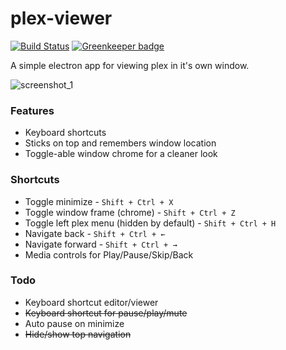 
# plex-viewer

[![Build Status](https://travis-ci.org/ztoben/plex-viewer.svg?branch=master)](https://travis-ci.org/ztoben/plex-viewer) [![Greenkeeper badge](https://badges.greenkeeper.io/ztoben/plex-viewer.svg)](https://greenkeeper.io/)

A simple electron app for viewing plex in it's own window.

![screenshot_1](https://imgur.com/svVqU7o.jpg)

### Features
* Keyboard shortcuts
* Sticks on top and remembers window location
* Toggle-able window chrome for a cleaner look

### Shortcuts
* Toggle minimize - `Shift + Ctrl + X`
* Toggle window frame (chrome) - `Shift + Ctrl + Z`
* Toggle left plex menu (hidden by default) - `Shift + Ctrl + H`
* Navigate back - `Shift + Ctrl + ←`
* Navigate forward - `Shift + Ctrl + →`
* Media controls for Play/Pause/Skip/Back

### Todo
* Keyboard shortcut editor/viewer
* ~~Keyboard shortcut for pause/play/mute~~
* Auto pause on minimize
* ~~Hide/show top navigation~~

